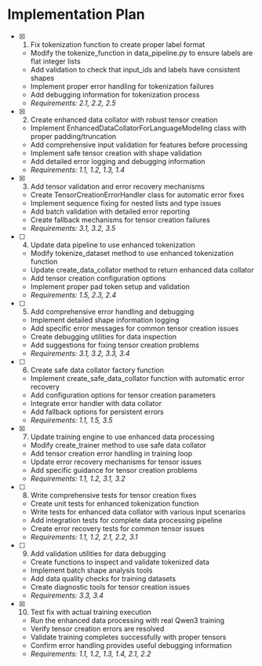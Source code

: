 # Implementation Plan

- [x] 1. Fix tokenization function to create proper label format


  - Modify the tokenize_function in data_pipeline.py to ensure labels are flat integer lists
  - Add validation to check that input_ids and labels have consistent shapes
  - Implement proper error handling for tokenization failures
  - Add debugging information for tokenization process
  - _Requirements: 2.1, 2.2, 2.5_

- [x] 2. Create enhanced data collator with robust tensor creation


  - Implement EnhancedDataCollatorForLanguageModeling class with proper padding/truncation
  - Add comprehensive input validation for features before processing
  - Implement safe tensor creation with shape validation
  - Add detailed error logging and debugging information
  - _Requirements: 1.1, 1.2, 1.3, 1.4_

- [x] 3. Add tensor validation and error recovery mechanisms


  - Create TensorCreationErrorHandler class for automatic error fixes
  - Implement sequence fixing for nested lists and type issues
  - Add batch validation with detailed error reporting
  - Create fallback mechanisms for tensor creation failures
  - _Requirements: 3.1, 3.2, 3.5_

- [ ] 4. Update data pipeline to use enhanced tokenization
  - Modify tokenize_dataset method to use enhanced tokenization function
  - Update create_data_collator method to return enhanced data collator
  - Add tensor creation configuration options
  - Implement proper pad token setup and validation
  - _Requirements: 1.5, 2.3, 2.4_

- [ ] 5. Add comprehensive error handling and debugging
  - Implement detailed shape information logging
  - Add specific error messages for common tensor creation issues
  - Create debugging utilities for data inspection
  - Add suggestions for fixing tensor creation problems
  - _Requirements: 3.1, 3.2, 3.3, 3.4_

- [ ] 6. Create safe data collator factory function
  - Implement create_safe_data_collator function with automatic error recovery
  - Add configuration options for tensor creation parameters
  - Integrate error handler with data collator
  - Add fallback options for persistent errors
  - _Requirements: 1.1, 1.5, 3.5_

- [x] 7. Update training engine to use enhanced data processing


  - Modify create_trainer method to use safe data collator
  - Add tensor creation error handling in training loop
  - Update error recovery mechanisms for tensor issues
  - Add specific guidance for tensor creation problems
  - _Requirements: 1.1, 1.2, 3.1, 3.2_

- [ ] 8. Write comprehensive tests for tensor creation fixes
  - Create unit tests for enhanced tokenization function
  - Write tests for enhanced data collator with various input scenarios
  - Add integration tests for complete data processing pipeline
  - Create error recovery tests for common tensor issues
  - _Requirements: 1.1, 1.2, 2.1, 2.2, 3.1_

- [ ] 9. Add validation utilities for data debugging
  - Create functions to inspect and validate tokenized data
  - Implement batch shape analysis tools
  - Add data quality checks for training datasets
  - Create diagnostic tools for tensor creation issues
  - _Requirements: 3.3, 3.4_

- [x] 10. Test fix with actual training execution



  - Run the enhanced data processing with real Qwen3 training
  - Verify tensor creation errors are resolved
  - Validate training completes successfully with proper tensors
  - Confirm error handling provides useful debugging information
  - _Requirements: 1.1, 1.2, 1.3, 1.4, 2.1, 2.2_